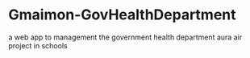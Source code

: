 # Gmaimon-GovHealthDepartment
a web app to management the government health department aura air project in schools
